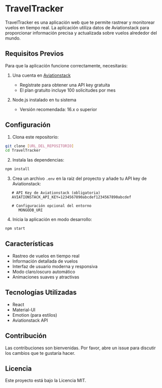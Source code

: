 # TravelTracker

TravelTracker es una aplicación web que te permite rastrear y monitorear vuelos en tiempo real. La aplicación utiliza datos de Aviationstack para proporcionar información precisa y actualizada sobre vuelos alrededor del mundo.

## Requisitos Previos

Para que la aplicación funcione correctamente, necesitarás:

1. Una cuenta en [Aviationstack](https://aviationstack.com/)
   - Regístrate para obtener una API key gratuita
   - El plan gratuito incluye 100 solicitudes por mes

2. Node.js instalado en tu sistema
   - Versión recomendada: 16.x o superior

## Configuración

1. Clona este repositorio:
```bash
git clone [URL_DEL_REPOSITORIO]
cd TravelTracker
```

2. Instala las dependencias:
```bash
npm install
```

3. Crea un archivo `.env` en la raíz del proyecto y añade tu API key de Aviationstack:

```env
   # API Key de Aviationstack (obligatoria)
   AVIATIONSTACK_API_KEY=1234567890abcdef1234567890abcdef

   # Configuración opcional del entorno
      MONGODB_URI
```

4. Inicia la aplicación en modo desarrollo:
```bash
npm start
```

## Características

- Rastreo de vuelos en tiempo real
- Información detallada de vuelos
- Interfaz de usuario moderna y responsiva
- Modo claro/oscuro automático
- Animaciones suaves y atractivas

## Tecnologías Utilizadas

- React
- Material-UI
- Emotion (para estilos)
- Aviationstack API

## Contribución

Las contribuciones son bienvenidas. Por favor, abre un issue para discutir los cambios que te gustaría hacer.

## Licencia

Este proyecto está bajo la Licencia MIT.
